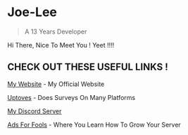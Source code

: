 # Joe-Lee

> A 13 Years Developer 

Hi There, Nice To Meet You ! Yeet !!!!

## CHECK OUT THESE USEFUL LINKS !

[My Website](https://www.joelee.ga) - My Official Website

[Uptoves](https://uptoves.ga) - Does Surveys On Many Platforms

[My Discord Server](https://discord.gg/zX8YbZH) 

[Ads For Fools](https://discord.com/invite/y5dKDAW) - Where You Learn How To Grow Your Server


